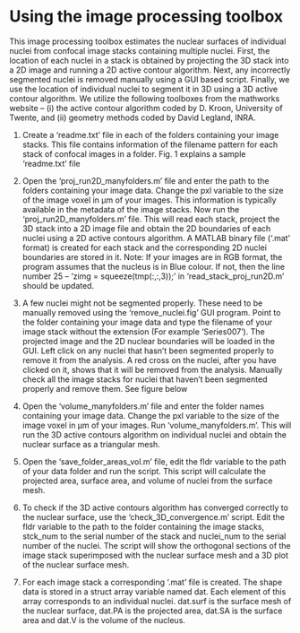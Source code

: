 # Using the image processing toolbox

This image processing toolbox estimates the nuclear surfaces of individual nuclei from confocal image stacks containing multiple nuclei. First, the location of each nuclei in a stack is obtained by projecting the 3D stack into a 2D image and running a 2D active contour algorithm. Next, any incorrectly segmented nuclei is removed manually using a GUI based script. Finally, we use the location of individual nuclei to segment it in 3D using a 3D active contour algorithm. We utilize the following toolboxes from the mathworks website – (i) the active contour algorithm coded by D. Kroon, University of Twente, and (ii) geometry methods coded by David Legland, INRA. 

1.	Create a ‘readme.txt’ file in each of the folders containing your image stacks. This file contains information of the filename pattern for each stack of confocal images in a folder. Fig. 1 explains a sample ‘readme.txt’ file
2.  Open the ‘proj_run2D_manyfolders.m’ file and enter the path to the folders containing your image data. Change the pxl variable to the size of the image voxel in μm of your images. This information is typically available in the metadata of the image stacks. Now run the ‘proj_run2D_manyfolders.m’ file. This will read each stack, project the 3D stack into a 2D image file and obtain the 2D boundaries of each nuclei using a 2D active contours algorithm. A MATLAB binary file (‘.mat’ format) is created for each stack and the corresponding 2D nuclei boundaries are stored in it. Note: If your images are in RGB format, the program assumes that the nucleus is in Blue colour. If not, then the line number 25 – ‘zimg = squeeze(tmp(:,:,3));’ in ‘read_stack_proj_run2D.m’ should be updated.

3.	A few nuclei might not be segmented properly. These need to be manually removed using the ‘remove_nuclei.fig’ GUI program. Point to the folder containing your image data and type the filename of your image stack without the extension (For example ‘Series007’). The projected image and the 2D nuclear boundaries will be loaded in the GUI. Left click on any nuclei that hasn’t been segmented properly to remove it from the analysis. A red cross on the nuclei, after you have clicked on it, shows that it will be removed from the analysis. Manually check all the image stacks for nuclei that haven’t been segmented properly and remove them. See figure below
4.	Open the ‘volume_manyfolders.m’ file and enter the folder names containing your image data. Change the pxl variable to the size of the image voxel in μm of your images. Run ‘volume_manyfolders.m’. This will run the 3D active contours algorithm on individual nuclei and obtain the nuclear surface as a triangular mesh.

5.	Open the ‘save_folder_areas_vol.m’ file, edit the fldr variable to the path of your data folder and run the script. This script will calculate the projected area, surface area, and volume of nuclei from the surface mesh.

6.	To check if the 3D active contours algorithm has converged correctly to the nuclear surface, use the ‘check_3D_convergence.m’ script. Edit the fldr variable to the path to the folder containing the image stacks, stck_num to the serial number of the stack and nuclei_num to the serial number of the nuclei. The script will show the orthogonal sections of the image stack superimposed with the nuclear surface mesh and a 3D plot of the nuclear surface mesh.

7.	For each image stack a corresponding ‘.mat’ file is created. The shape data is stored in a struct array variable named dat. Each element of this array corresponds to an individual nuclei. dat.surf is the surface mesh of the nuclear surface, dat.PA is the projected area, dat.SA is the surface area and dat.V is the volume of the nucleus. 
